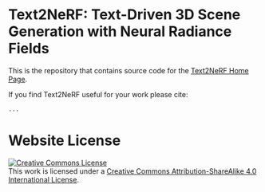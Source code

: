# Text2NeRF: Text-Driven 3D Scene Generation with Neural Radiance Fields

This is the repository that contains source code for the [Text2NeRF Home Page](https://eckertzhang.github.io/Text2NeRF.github.io/).

If you find Text2NeRF useful for your work please cite:
```
...
```

# Website License
<a rel="license" href="http://creativecommons.org/licenses/by-sa/4.0/"><img alt="Creative Commons License" style="border-width:0" src="https://i.creativecommons.org/l/by-sa/4.0/88x31.png" /></a><br />This work is licensed under a <a rel="license" href="http://creativecommons.org/licenses/by-sa/4.0/">Creative Commons Attribution-ShareAlike 4.0 International License</a>.
